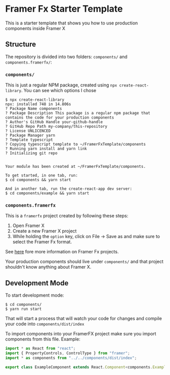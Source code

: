 # Framer Fx Starter Template

This is a starter template that shows you how to use production components inside Framer X

## Structure

The repository is divided into two folders: `components/` and `components.framerfx/`:

### `components/`

This is just a regular NPM package, created using `npx create-react-library`. You can see which options
I chose

```
$ npx create-react-library
npx: installed 748 in 14.806s
? Package Name components
? Package Description This package is a regular npm package that contains the code for your production components
? Author's GitHub Handle your-github-handle
? GitHub Repo Path my-company/this-repository
? License UNLICENCED
? Package Manager yarn
? Template typescript
? Copying typescript template to ~/FramerFxTemplate/components
? Running yarn install and yarn link
? Initializing git repo


Your module has been created at ~/FramerFxTemplate/components.

To get started, in one tab, run:
$ cd components && yarn start

And in another tab, run the create-react-app dev server:
$ cd components/example && yarn start
```

### `components.framerfx`

This is a `framerfx` project created by following these steps:

1. Open Framer X
2. Create a new Framer X project
3. While holding the `option` key, click on File -> Save as and make sure to select the Framer Fx format.

See [here](https://framer.gitbook.io/teams/integrations#folder-projects) fore more information on Framer Fx projects.

Your production components should live under `components/` and that project shouldn't know anything about
Framer X.

## Development Mode

To start development mode:

```
$ cd components/
$ yarn run start
```

That will start a process that will watch your code for changes and compile your code into `components/dist/index`

To import components into your FramerFX project make sure you import components from this file. Example:

```jsx
import * as React from "react";
import { PropertyControls, ControlType } from "framer";
import * as components from "../../components/dist/index";

export class ExampleComponent extends React.Component<components.ExampleComponentProps> {
```

